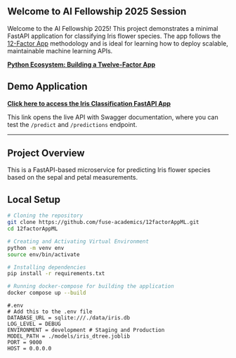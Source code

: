 ## Welcome to AI Fellowship 2025 Session

Welcome to the AI Fellowship 2025! This project demonstrates a minimal FastAPI application for classifying Iris flower species. The app follows the [12-Factor App](https://12factor.net/) methodology and is ideal for learning how to deploy scalable, maintainable machine learning APIs.

[**Python Ecosystem: Building a Twelve-Factor App**](https://docs.google.com/presentation/d/1LBbLwuu_I_SQEXBKM5zXfXhSn6_cSTMcFUWklmp2-AI/edit?usp=sharing)

## Demo Application

**[Click here to access the Iris Classification FastAPI App](https://aifellowship.regmiaayush.com.np/docs)**

This link opens the live API with Swagger documentation, where you can test the `/predict` and `/predictions` endpoint.

---

## Project Overview

This is a FastAPI-based microservice for predicting Iris flower species based on the sepal and petal measurements.

## Local Setup
```bash
# Cloning the repository
git clone https://github.com/fuse-academics/12factorAppML.git
cd 12factorAppML

# Creating and Activating Virtual Environment
python -m venv env
source env/bin/activate

# Installing dependencies
pip install -r requirements.txt

# Running docker-compose for building the application
docker compose up --build
```

```
#.env
# Add this to the .env file
DATABASE_URL = sqlite:///./data/iris.db
LOG_LEVEL = DEBUG
ENVIRONMENT = development # Staging and Production
MODEL_PATH = ./models/iris_dtree.joblib
PORT = 9000
HOST = 0.0.0.0
```
